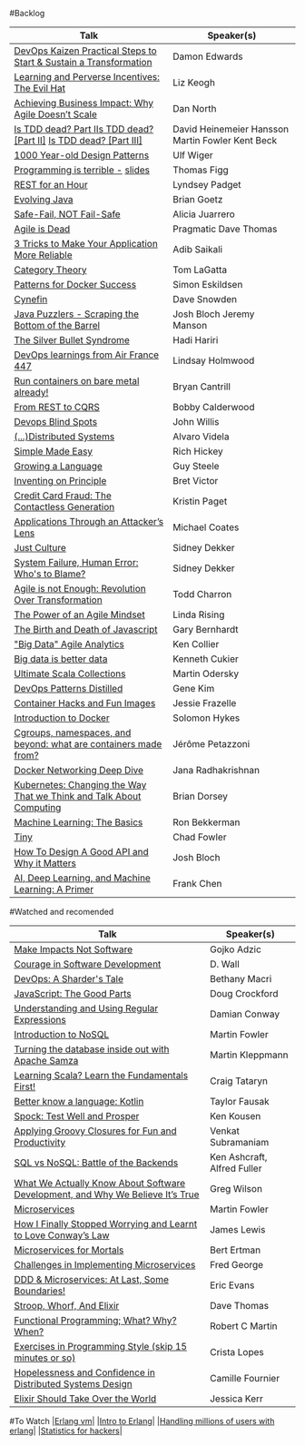 #Backlog

| Talk |Speaker(s)|
|------|----------|
|[DevOps Kaizen Practical Steps to Start & Sustain a Transformation](https://www.youtube.com/watch?v=RT542sffJpM)|Damon Edwards|
|[Learning and Perverse Incentives: The Evil Hat](http://www.infoq.com/presentations/Learning-and-Perverse-Incentives)|Liz Keogh|
|[Achieving Business Impact: Why Agile Doesn’t Scale](https://www.youtube.com/watch?v=1CmCgwd54oc)|Dan North|
|[Is TDD dead? Part I](https://www.youtube.com/watch?v=z9quxZsLcfo)[Is TDD dead? [Part II]](https://www.youtube.com/watch?v=JoTB2mcjU7w) [Is TDD dead? [Part III]](https://www.youtube.com/watch?v=YNw4baDz6WA)|David Heinemeier Hansson Martin Fowler Kent Beck|
|[1000 Year-old Design Patterns ](http://www.infoq.com/presentations/1000-Year-old-Design-Patterns)|Ulf Wiger|
|[Programming is terrible -](https://www.youtube.com/watch?v=csyL9EC0S0c) [slides](https://github.com/tef/emfcamp2012)|Thomas Figg|
|[REST for an Hour](http://www.infoq.com/presentations/rest-introduction)|Lyndsey Padget|
|[Evolving Java ](http://www.infoq.com/presentations/java8-evolution)|Brian Goetz|
|[Safe-Fail, NOT Fail-Safe](https://vimeo.com/95646156)|Alicia Juarrero|
|[Agile is Dead](https://www.youtube.com/watch?v=a-BOSpxYJ9M)|Pragmatic Dave Thomas|
|[3 Tricks to Make Your Application More Reliable](https://youtu.be/tPlxCGu_3wA?t=6m26s)|Adib Saikali|
|[Category Theory](https://www.youtube.com/watch?v=o6L6XeNdd_k)|Tom LaGatta|
|[Patterns for Docker Success](https://www.youtube.com/watch?v=ZnIiFWD7yUw)|Simon Eskildsen|
|[Cynefin](https://www.youtube.com/watch?v=2isOLyfYVnw)|Dave Snowden|
|[Java Puzzlers - Scraping the Bottom of the Barrel](https://www.youtube.com/watch?v=wbp-3BJWsU8)|Josh Bloch Jeremy Manson|
|[The Silver Bullet Syndrome](https://www.youtube.com/watch?v=3wyd6J3yjcs)|Hadi Hariri|
|[DevOps learnings from Air France 447](https://www.youtube.com/watch?v=P8hZOHtrHn0)|Lindsay Holmwood|
|[Run containers on bare metal already!](https://www.youtube.com/watch?v=coFIEH3vXPw)|Bryan Cantrill|
|[From REST to CQRS](https://www.youtube.com/watch?v=qDNPQo9UmJA)|Bobby Calderwood|
|[Devops Blind Spots](http://www.ustream.tv/recorded/61447077)|John Willis|
|[(...)Distributed Systems](https://www.youtube.com/watch?v=yC6b0709HCw)|Alvaro Videla|
|[Simple Made Easy](http://www.infoq.com/presentations/Simple-Made-Easy)|Rich Hickey|
|[Growing a Language](https://www.youtube.com/watch?v=_ahvzDzKdB0)|Guy Steele|
|[Inventing on Principle](https://vimeo.com/36579366)|Bret Victor|
|[Credit Card Fraud: The Contactless Generation](https://www.youtube.com/watch?v=HRXb-FZ6WFM)|Kristin Paget|
|[Applications Through an Attacker’s Lens ](http://www.infoq.com/presentations/security-attacker-mind)|Michael Coates|
|[Just Culture](https://www.youtube.com/watch?v=gKqYMpWZbV8)|Sidney Dekker|
|[System Failure, Human Error: Who's to Blame?](https://vimeo.com/102167635)|Sidney Dekker|
|[Agile is not Enough: Revolution Over Transformation](http://www.infoq.com/presentations/agile-change-mindset)|Todd Charron|
|[The Power of an Agile Mindset](http://www.infoq.com/presentations/agile-mindset)|Linda Rising|
|[The Birth and Death of Javascript ](https://www.destroyallsoftware.com/talks/the-birth-and-death-of-javascript)|Gary Bernhardt|
|["Big Data" Agile Analytics](http://www.infoq.com/presentations/big-data-agile-analytics)|Ken Collier|
|[Big data is better data](https://www.youtube.com/watch?v=8pHzROP1D-w)|Kenneth Cukier|
|[Ultimate Scala Collections](https://www.youtube.com/watch?v=yzfCTNukfl8)|Martin Odersky|
|[DevOps Patterns Distilled](https://www.youtube.com/watch?v=9jD200ZxIrQ)|Gene Kim|
|[Container Hacks and Fun Images](https://www.youtube.com/watch?v=1qlLUf7KtAw)|Jessie Frazelle|
|[Introduction to Docker](https://www.youtube.com/watch?v=Q5POuMHxW-0)|Solomon Hykes|
|[Cgroups, namespaces, and beyond: what are containers made from?](https://www.youtube.com/watch?v=sK5i-N34im8)|Jérôme Petazzoni|
|[Docker Networking Deep Dive](https://www.youtube.com/watch?v=vb7U_9AO7Ww)|Jana Radhakrishnan|
|[Kubernetes: Changing the Way That we Think and Talk About Computing](https://www.youtube.com/watch?v=DGlQgNmobuc)|Brian Dorsey|
|[Machine Learning: The Basics](https://www.youtube.com/watch?v=wjTJVhmu1JM)|Ron Bekkerman|
|[Tiny](https://www.infoq.com/presentations/small-iteration-method-team)|Chad Fowler|
|[How To Design A Good API and Why it Matters](https://www.youtube.com/watch?v=heh4OeB9A-c)|Josh Bloch|
|[AI, Deep Learning, and Machine Learning: A Primer](http://a16z.com/2016/06/10/ai-deep-learning-machines/)|	Frank Chen|

#Watched and recomended

| Talk |Speaker(s)|
|------|----------|
|[Make Impacts Not Software](https://www.youtube.com/watch?v=GnK_n9Udhhs)| Gojko Adzic|
|[Courage in Software Development](https://www.parleys.com/tutorial/courage-software-development)| D. Wall|
|[DevOps: A Sharder's Tale](https://www.youtube.com/watch?v=QbZ0RqcOuh8)| Bethany Macri|
|[JavaScript: The Good Parts](https://www.youtube.com/watch?v=hQVTIJBZook)| Doug Crockford|
|[Understanding and Using Regular Expressions](http://www.infoq.com/presentations/regex)| Damian Conway|
|[Introduction to NoSQL](https://www.youtube.com/watch?v=qI_g07C_Q5I)| Martin Fowler|
|[Turning the database inside out with Apache Samza](https://www.youtube.com/watch?v=fU9hR3kiOK0)| Martin Kleppmann|
|[Learning Scala? Learn the Fundamentals First!](https://www.youtube.com/watch?v=ugHsIj60VfQ)|Craig Tataryn|
|[Better know a language: Kotlin](https://www.youtube.com/watch?v=GIFD1AcNv-Q)|Taylor Fausak|
|[Spock: Test Well and Prosper](http://www.infoq.com/presentations/Spock)| Ken Kousen|
|[Applying Groovy Closures for Fun and Productivity](https://www.youtube.com/watch?v=URkFOLywex4)| Venkat Subramaniam|
|[SQL vs NoSQL: Battle of the Backends](https://www.youtube.com/watch?v=rRoy6I4gKWU)| Ken Ashcraft, Alfred Fuller|
|[What We Actually Know About Software Development, and Why We Believe It’s True ](https://vimeo.com/9270320)| Greg Wilson|
|[Microservices](https://www.youtube.com/watch?v=wgdBVIX9ifA)| Martin Fowler| 
|[How I Finally Stopped Worrying and Learnt to Love Conway’s Law](https://www.youtube.com/watch?v=l1tyfb5we7I)|James Lewis|
|[Microservices for Mortals](https://vimeo.com/138761064)| Bert Ertman|
|[Challenges in Implementing Microservices ](https://www.youtube.com/watch?v=yPf5MfOZPY0)|Fred George|
|[DDD & Microservices: At Last, Some Boundaries!](https://www.youtube.com/watch?v=yPvef9R3k-M)|Eric Evans|
|[Stroop, Whorf, And Elixir](https://www.youtube.com/watch?v=ZQdLG0biiYA)|Dave Thomas|
|[Functional Programming; What? Why? When?](https://www.youtube.com/watch?v=7Zlp9rKHGD4)|Robert C Martin|
|[Exercises in Programming Style (skip 15 minutes or so)](http://www.infoq.com/presentations/programming-styles)|Crista Lopes|
|[Hopelessness and Confidence in Distributed Systems Design]()| Camille Fournier|
|[Elixir Should Take Over the World]()|	Jessica Kerr|

#To Watch
|[Erlang vm](https://www.youtube.com/watch?v=ArRr4trTCjQ)|
|[Intro to Erlang](https://www.youtube.com/watch?v=0YpCBRJJtPg)|
|[Handling millions of users with erlang](https://www.youtube.com/watch?v=m6vuXd3lM8g)|
|[Statistics for hackers](https://www.youtube.com/watch?v=L5GVOFAYi8k)|
